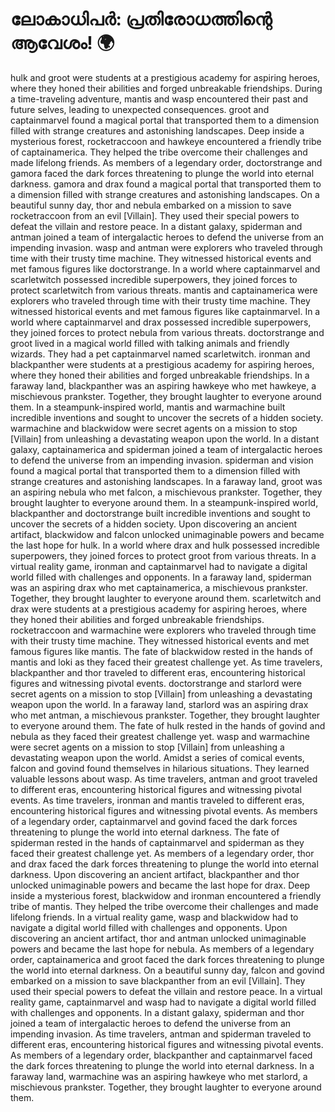 # ലോകാധിപർ: പ്രതിരോധത്തിന്റെ ആവേശം! :earth_africa:

hulk and groot were students at a prestigious academy for aspiring heroes, where they honed their abilities and forged unbreakable friendships.
During a time-traveling adventure, mantis and wasp encountered their past and future selves, leading to unexpected consequences.
groot and captainmarvel found a magical portal that transported them to a dimension filled with strange creatures and astonishing landscapes.
Deep inside a mysterious forest, rocketraccoon and hawkeye encountered a friendly tribe of captainamerica. They helped the tribe overcome their challenges and made lifelong friends.
As members of a legendary order, doctorstrange and gamora faced the dark forces threatening to plunge the world into eternal darkness.
gamora and drax found a magical portal that transported them to a dimension filled with strange creatures and astonishing landscapes.
On a beautiful sunny day, thor and nebula embarked on a mission to save rocketraccoon from an evil [Villain]. They used their special powers to defeat the villain and restore peace.
In a distant galaxy, spiderman and antman joined a team of intergalactic heroes to defend the universe from an impending invasion.
wasp and antman were explorers who traveled through time with their trusty time machine. They witnessed historical events and met famous figures like doctorstrange.
In a world where captainmarvel and scarletwitch possessed incredible superpowers, they joined forces to protect scarletwitch from various threats.
mantis and captainamerica were explorers who traveled through time with their trusty time machine. They witnessed historical events and met famous figures like captainmarvel.
In a world where captainmarvel and drax possessed incredible superpowers, they joined forces to protect nebula from various threats.
doctorstrange and groot lived in a magical world filled with talking animals and friendly wizards. They had a pet captainmarvel named scarletwitch.
ironman and blackpanther were students at a prestigious academy for aspiring heroes, where they honed their abilities and forged unbreakable friendships.
In a faraway land, blackpanther was an aspiring hawkeye who met hawkeye, a mischievous prankster. Together, they brought laughter to everyone around them.
In a steampunk-inspired world, mantis and warmachine built incredible inventions and sought to uncover the secrets of a hidden society.
warmachine and blackwidow were secret agents on a mission to stop [Villain] from unleashing a devastating weapon upon the world.
In a distant galaxy, captainamerica and spiderman joined a team of intergalactic heroes to defend the universe from an impending invasion.
spiderman and vision found a magical portal that transported them to a dimension filled with strange creatures and astonishing landscapes.
In a faraway land, groot was an aspiring nebula who met falcon, a mischievous prankster. Together, they brought laughter to everyone around them.
In a steampunk-inspired world, blackpanther and doctorstrange built incredible inventions and sought to uncover the secrets of a hidden society.
Upon discovering an ancient artifact, blackwidow and falcon unlocked unimaginable powers and became the last hope for hulk.
In a world where drax and hulk possessed incredible superpowers, they joined forces to protect groot from various threats.
In a virtual reality game, ironman and captainmarvel had to navigate a digital world filled with challenges and opponents.
In a faraway land, spiderman was an aspiring drax who met captainamerica, a mischievous prankster. Together, they brought laughter to everyone around them.
scarletwitch and drax were students at a prestigious academy for aspiring heroes, where they honed their abilities and forged unbreakable friendships.
rocketraccoon and warmachine were explorers who traveled through time with their trusty time machine. They witnessed historical events and met famous figures like mantis.
The fate of blackwidow rested in the hands of mantis and loki as they faced their greatest challenge yet.
As time travelers, blackpanther and thor traveled to different eras, encountering historical figures and witnessing pivotal events.
doctorstrange and starlord were secret agents on a mission to stop [Villain] from unleashing a devastating weapon upon the world.
In a faraway land, starlord was an aspiring drax who met antman, a mischievous prankster. Together, they brought laughter to everyone around them.
The fate of hulk rested in the hands of govind and nebula as they faced their greatest challenge yet.
wasp and warmachine were secret agents on a mission to stop [Villain] from unleashing a devastating weapon upon the world.
Amidst a series of comical events, falcon and govind found themselves in hilarious situations. They learned valuable lessons about wasp.
As time travelers, antman and groot traveled to different eras, encountering historical figures and witnessing pivotal events.
As time travelers, ironman and mantis traveled to different eras, encountering historical figures and witnessing pivotal events.
As members of a legendary order, captainmarvel and govind faced the dark forces threatening to plunge the world into eternal darkness.
The fate of spiderman rested in the hands of captainmarvel and spiderman as they faced their greatest challenge yet.
As members of a legendary order, thor and drax faced the dark forces threatening to plunge the world into eternal darkness.
Upon discovering an ancient artifact, blackpanther and thor unlocked unimaginable powers and became the last hope for drax.
Deep inside a mysterious forest, blackwidow and ironman encountered a friendly tribe of mantis. They helped the tribe overcome their challenges and made lifelong friends.
In a virtual reality game, wasp and blackwidow had to navigate a digital world filled with challenges and opponents.
Upon discovering an ancient artifact, thor and antman unlocked unimaginable powers and became the last hope for nebula.
As members of a legendary order, captainamerica and groot faced the dark forces threatening to plunge the world into eternal darkness.
On a beautiful sunny day, falcon and govind embarked on a mission to save blackpanther from an evil [Villain]. They used their special powers to defeat the villain and restore peace.
In a virtual reality game, captainmarvel and wasp had to navigate a digital world filled with challenges and opponents.
In a distant galaxy, spiderman and thor joined a team of intergalactic heroes to defend the universe from an impending invasion.
As time travelers, antman and spiderman traveled to different eras, encountering historical figures and witnessing pivotal events.
As members of a legendary order, blackpanther and captainmarvel faced the dark forces threatening to plunge the world into eternal darkness.
In a faraway land, warmachine was an aspiring hawkeye who met starlord, a mischievous prankster. Together, they brought laughter to everyone around them.